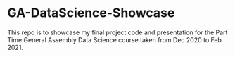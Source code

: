 # GA-DataScience-Showcase
This repo is to showcase my final project code and presentation for the Part Time General Assembly Data Science course taken from Dec 2020 to Feb 2021. 
